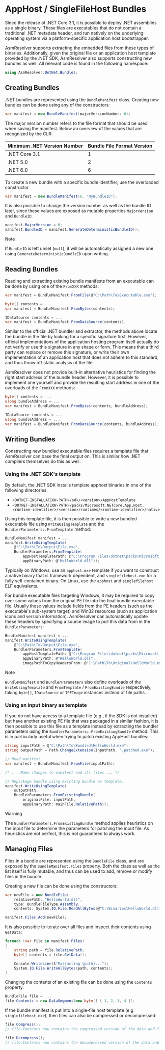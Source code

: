 # AppHost / SingleFileHost Bundles

Since the release of .NET Core 3.1, it is possible to deploy .NET
assemblies as a single binary. These files are executables that do not
contain a traditional .NET metadata header, and run natively on the
underlying operating system via a platform-specific application host
bootstrapper.

AsmResolver supports extracting the embedded files from these types of
binaries. Additionally, given the original file or an application host
template provided by the .NET SDK, AsmResolver also supports
constructing new bundles as well. All relevant code is found in the
following namespace:

``` csharp
using AsmResolver.DotNet.Bundles;
```

## Creating Bundles

.NET bundles are represented using the `BundleManifest` class. Creating
new bundles can be done using any of the constructors:

``` csharp
var manifest = new BundleManifest(majorVersionNumber: 6);
```

The major version number refers to the file format that should be used
when saving the manifest. Below an overview of the values that are
recognized by the CLR:

| Minimum .NET Version Number | Bundle File Format Version  |
|-----------------------------|-----------------------------|
| .NET Core 3.1               | 1                           |
| .NET 5.0                    | 2                           |
| .NET 6.0                    | 6                           |

To create a new bundle with a specific bundle identifier, use the
overloaded constructor

``` csharp
var manifest = new BundleManifest(6, "MyBundleID");
```

It is also possible to change the version number as well as the bundle
ID later, since these values are exposed as mutable properties
`MajorVersion` and `BundleID`

``` csharp
manifest.MajorVersion = 6;
manifest.BundleID = manifest.GenerateDeterministicBundleID();
```

> [!NOTE]
> If `BundleID` is left unset (`null`), it will be automatically assigned
> a new one using `GenerateDeterministicBundleID` upon writing.

## Reading Bundles

Reading and extracting existing bundle manifests from an executable can
be done by using one of the `FromXXX` methods:

``` csharp
var manifest = BundleManifest.FromFile(@"C:\Path\To\Executable.exe");
```

``` csharp
byte[] contents = ...
var manifest = BundleManifest.FromBytes(contents);
```

``` csharp
IDataSource contents = ...
var manifest = BundleManifest.FromDataSource(contents);
```

Similar to the official .NET bundler and extractor, the methods above
locate the bundle in the file by looking for a specific signature first.
However, official implementations of the application hosting program
itself actually do not verify or use this signature in any shape or
form. This means that a third party can replace or remove this
signature, or write their own implementation of an application host that
does not adhere to this standard, and thus throw off static analysis of
the file.

AsmResolver does not provide built-in alternative heuristics for finding
the right start address of the bundle header. However, it is possible to
implement one yourself and provide the resulting start address in one of
the overloads of the `FromXXX` methods:

``` csharp
byte[] contents = ...
ulong bundleAddress = ...
var manifest = BundleManifest.FromBytes(contents, bundleAddress);
```

``` csharp
IDataSource contents = ...
ulong bundleAddress = ...
var manifest = BundleManifest.FromDataSource(contents, bundleAddress);
```

## Writing Bundles

Constructing new bundled executable files requires a template file that
AsmResolver can base the final output on. This is similar how .NET
compilers themselves do this as well.

### Using the .NET SDK's template 

By default, the .NET SDK installs template apphost binaries in one of the 
following directories:

-   `<DOTNET-INSTALLATION-PATH>/sdk/<version>/AppHostTemplate`
-   `<DOTNET-INSTALLATION-PATH>/packs/Microsoft.NETCore.App.Host.<runtime-identifier>/<version>/runtimes/<runtime-identifier>/native`

Using this template file, it is then possible to write a new bundled
executable file using `WriteUsingTemplate` and the
`BundlerParameters::FromTemplate` method:

``` csharp
BundleManifest manifest = ...
manifest.WriteUsingTemplate(
    @"C:\Path\To\Output\File.exe",
    BundlerParameters.FromTemplate(
        appHostTemplatePath: @"C:\Program Files\dotnet\packs\Microsoft.NETCore.App.Host.win-x64\6.0.0\runtimes\win-x64\native\apphost.exe",
        appBinaryPath: @"HelloWorld.dll"));
```

Typically on Windows, use an `apphost.exe` template if you want to
construct a native binary that is framework dependent, and
`singlefilehost.exe` for a fully self-contained binary. On Linux, use
the `apphost` and `singlefilehost` ELF equivalents.

For bundle executable files targeting Windows, it may be required to
copy over some values from the original PE file into the final bundle
executable file. Usually these values include fields from the PE headers
(such as the executable\'s sub-system target) and Win32 resources (such
as application icons and version information). AsmResolver can
automatically update these headers by specifying a source image to pull
this data from in the `BundlerParameters`:

``` csharp
BundleManifest manifest = ...
manifest.WriteUsingTemplate(
    @"C:\Path\To\Output\File.exe",
    BundlerParameters.FromTemplate(
        appHostTemplatePath: @"C:\Program Files\dotnet\packs\Microsoft.NETCore.App.Host.win-x64\6.0.0\runtimes\win-x64\native\apphost.exe",
        appBinaryPath: @"HelloWorld.dll",
        imagePathToCopyHeadersFrom: @"C:\Path\To\Original\HelloWorld.exe"));
```

> [!NOTE]
> `BundleManifest` and `BundlerParameters` also define overloads of the
> `WriteUsingTemplate` and `FromTemplate` / `FromExistingBundle`
> respectively, taking `byte[]`, `IDataSource` or `IPEImage` instances
> instead of file paths.


### Using an input binary as template

If you do not have access to a template file (e.g., if the SDK is not
installed) but have another existing PE file that was packaged in a
similar fashion, it is then possible to use this file as a template
instead by extracting the bundler parameters using the
`BundlerParameters::FromExistingBundle` method. This is in particularly
useful when trying to patch existing AppHost bundles:

``` csharp
string inputPath = @"C:\Path\To\Bundled\HelloWorld.exe";
string outputPath = Path.ChangeExtension(inputPath, ".patched.exe");

// Read manifest.
var manifest = BundleManifest.FromFile(inputPath);

/* ... Make changes to manifest and its files ... */ 

// Repackage bundle using existing bundle as template.
manifest.WriteUsingTemplate(
    outputPath, 
    BundlerParameters.FromExistingBundle(
        originalFile: inputPath, 
        appBinaryPath: mainFile.RelativePath));
```

> [!WARNING]
> The `BundlerParameters.FromExistingBundle` method applies heuristics on
> the input file to determine the parameters for patching the input file.
> As heuristics are not perfect, this is not guaranteed to always work.


## Managing Files

Files in a bundle are represented using the `BundleFile` class, and are
exposed by the `BundleManifest.Files` property. Both the class as well
as the list itself is fully mutable, and thus can be used to add, remove
or modify files in the bundle.

Creating a new file can be done using the constructors:

``` csharp
var newFile = new BundleFile(
    relativePath: "HelloWorld.dll",
    type: BundleFileType.Assembly,
    contents: System.IO.File.ReadAllBytes(@"C:\Binaries\HelloWorld.dll"));

manifest.Files.Add(newFile);
```

It is also possible to iterate over all files and inspect their contents
using `GetData`:

``` csharp
foreach (var file in manifest.Files)
{
    string path = file.RelativePath;
    byte[] contents = file.GetData();

    Console.WriteLine($"Extracting {path}...");
    System.IO.File.WriteAllBytes(path, contents);
}
```

Changing the contents of an existing file can be done using the
`Contents` property.

``` csharp
BundleFile file = ...
file.Contents = new DataSegment(new byte[] { 1, 2, 3, 4 });
```

If the bundle manifest is put into a single-file host template (e.g.
`singlefilehost.exe`), then files can also be compressed or
decompressed:

``` csharp
file.Compress();
// file.Contents now contains the compressed version of the data and file.IsCompressed = true

file.Decompress();
// file.Contents now contains the decompressed version of the data and file.IsCompressed = false
```
